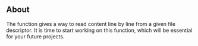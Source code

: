 ## About
The function gives a way to read content line by line from a given file descriptor. 
It is time to start working on this function, which will be essential for your future projects.
